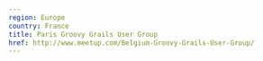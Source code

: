 ```yaml
---
region: Europe
country: France
title: Paris Groovy Grails User Group
href: http://www.meetup.com/Belgium-Groovy-Grails-User-Group/
---
```

